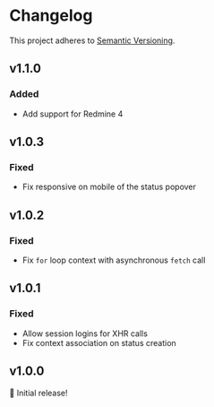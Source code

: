 # Changelog

This project adheres to [Semantic Versioning](https://semver.org/spec/v2.0.0.html).

## v1.1.0

### Added

* Add support for Redmine 4

## v1.0.3

### Fixed

* Fix responsive on mobile of the status popover

## v1.0.2

### Fixed

* Fix `for` loop context with asynchronous `fetch` call

## v1.0.1

### Fixed

* Allow session logins for XHR calls
* Fix context association on status creation

## v1.0.0

🎉 Initial release!

